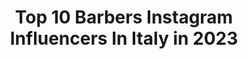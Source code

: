 ---
title: Top 10 Barbers Instagram Influencers In Italy in 2023
description: >-
  Find top barbers Instagram influencers in Italy in 2023. Most popular hashtags: #barber #barbershop #barberlife #barbering.
platform: Instagram
hits: 117
text_top: Analyze the top-rated Instagram profiles on inBeat.
text_bottom: Our database has 117 Instagram influencers like this in Italy for you to connect with.
profiles:
  - username: "ivanromano_"
    fullname: >-
      Ivan Romano
    bio: >-
      ✖️ I Alessandria/Moscow ✖️ l Top Level Barber ✖️ l Barber Page @romanohairstylist ✖️ I Footballer
    location: "Italy"
    followers: 6893
    engagement: 1096
    commentsToLikes: 0.058872
    id: ck8t1sr2mwvnd0j785ztuxkm6
    verified: false
    hashtags: "#hair, #hairtatoo, #barber, #barberlife"
  - username: "gabrielli_barbershop"
    fullname: >-
      Daniel Gabrielli
    bio: >-
      🇮🇹 Latina/Italy ᴹᵃˢᵗᵉʳ ᴮᵃʳᵇᵉʳ ☏ FOR APPOINTMENT whatsapp 3313077642 Via Eugenio di Savoia 25 Latina
    location: "Italy"
    followers: 5356
    engagement: 1530
    commentsToLikes: 0.062276
    id: ck5c6gkob5e6u0i11advgbwcv
    verified: false
    hashtags: ""
  - username: "nando.quaranta_barber"
    fullname: >-
      Nando Quaranta
    bio: >-
      Italian Barber 🇮🇹 @Barbermatch & Intercontinental Champion 2ª sede Aversa @labarbieriadelseggio Ambassador @barberapp.official
    location: "Italy"
    followers: 56569
    engagement: 329
    commentsToLikes: 0.015375
    id: ck5byp2napkdc0i117bx1abfi
    verified: false
    hashtags: "#napoli, #razorfade, #football, #barber"
  - username: "francesco.amoroso_barber"
    fullname: >-
      ● HAIR LOVING
    bio: >-
      ●BARBER ✂💈 💈BARBER EDUCATOR @hair_loving_accademy BARBER BATTLE 🏆 COPPA ITALIA BES 🏆BARBER IN THE CAGE🏆 🌏ITALY, NAPOLI 👤FB: Francesco Amoroso Barber
    location: "Italy"
    followers: 20483
    engagement: 151
    commentsToLikes: 0.031083
    id: ck135g51018xl0i19ypx876j0
    verified: false
    hashtags: ""
  - username: "giovannimoscamuscaredd"
    fullname: >-
      Giovanni Mosca
    bio: >-
      Dancer and teacher.🕺🏾👉🏼 @laisla_cubana🇨🇺 Founder of @dalemami_officialparty 🔥 💈Hair Stylist\Barber. ✂️ Love travel 🌍 26 y.o. 📍Crispiano,TA 🏘🇮🇹 FB⬇️
    location: "Italy"
    followers: 4207
    engagement: 1040
    commentsToLikes: 0.037540
    id: ckf5xlue5w4mu0j23yamror7j
    verified: false
    hashtags: "#greenearth, #sky, #seaphotography, #summervibes"
  - username: "fontana.life"
    fullname: >-
      Patrick Fontana
    bio: >-
      |Founder and Barber of 💈@donclassico_barbershop ⚓⚔ | Based in Switzerland | From PORTO 🔵⚪ @dianaliyah💙 @carlosfs22 🏋🏻‍♂️💪
    location: "Italy"
    followers: 13245
    engagement: 408
    commentsToLikes: 0.014172
    id: ck5q8q5rg7g4z0i11mx5kd79o
    verified: false
    hashtags: "#beard, #classic, #switzerland, #barber"
  - username: "alessiobuccheri"
    fullname: >-
      •𝑻𝑯𝑬 𝑩𝑨𝑹𝑩𝑬𝑹💈
    bio: >-
      • PRENOTAZIONE: 3517679589 • 𝕊𝕡𝕠𝕟𝕤𝕠𝕣:@panasonicbarberproitaly •💈ⓎⓄ ⓈⓄⓎ ⒺⓁ ⒷⒶⓇⒷⒺⓇ💈 •📍🇮🇹TORINO🇮🇹 via elba 24 •𝓟𝓪𝓼𝓼𝓲𝓸𝓷,𝓥𝓲𝓼𝓲𝓸𝓷,𝓟𝓻𝓮𝓬𝓲𝓼𝓲𝓸𝓷,𝓟𝓮𝓻𝓯𝓮𝓬𝓽𝓲𝓸𝓷
    location: "Italy"
    followers: 49860
    engagement: 62
    commentsToLikes: 0.044058
    id: ck8ta40mgqdzm0j7858nor7jt
    verified: false
    hashtags: "#menstyle, #torino, #barberstyle, #barberia"
  - username: "octavianbarber"
    fullname: >-
      Octavian Gabriel ✪
    bio: >-
      • Barber 19 years 📍Sibiu, Romania •Started by the traveler 👣🌎 • Video youtube⤵️
    location: "Italy"
    followers: 7181
    engagement: 689
    commentsToLikes: 0.019265
    id: ck8t3b8nf2m1p0j78xc0dlarh
    verified: false
    hashtags: "#thebarberpost, #barbernation, #romania, #fadegame"
  - username: "ali.moono"
    fullname: >-
      ALI [MOONO]  علی مونو
    bio: >-
      رویاهامو با صدای قیچی به واقعیت تبدیل میکنم‌ pege estori: @ali.moono.story CELEBRITY/BARBER
    location: "Italy"
    followers: 7869
    engagement: 1149
    commentsToLikes: 0.441721
    id: ckapaoulywwic0i78hocxn7sl
    verified: false
    hashtags: "#tehran, #fan, #karaj, #instagram"
  - username: "axel_barber_comolli_abc"
    fullname: >-
      💈𝐀𝐗𝐄𝐋 𝐁𝐀𝐑𝐁𝐄𝐑 𝐂𝐎𝐌𝐎𝐋𝐋𝐈 𝐀𝐁𝐂
    bio: >-
      •𝗜𝗠𝗣𝗘𝗥𝗜𝗔 • 𝐅𝐎𝐔𝐍𝐃𝐄𝐑 𝐎𝐅 : @la_barberia_di_imperia • 𝐁𝐑𝐀𝐍𝐃 𝐏𝐋𝐀𝐘𝐄𝐑 𝐎𝐅: @barber_mind_officialpage
    location: "Italy"
    followers: 60484
    engagement: 153
    commentsToLikes: 0.012784
    id: ck6ubn3cpajvv0j71uknjusg3
    verified: false
    hashtags: "#imperia, #iorestoacasa, #menstyle, #barberia"
---